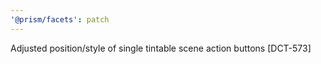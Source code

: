 ```yaml
---
'@prism/facets': patch
---
```


Adjusted position/style of single tintable scene action buttons [DCT-573]
